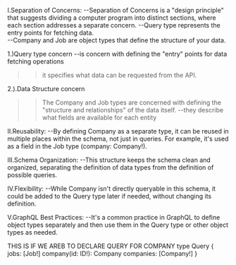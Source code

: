 I.Separation of Concerns:
  --Separation of Concerns is a "design principle" that suggests dividing a computer program into distinct sections, where each section addresses a separate concern.
  --Query type represents the entry points for fetching data.    
  --Company and Job are object types that define the structure of your data.

1.)Query type concern
--is concern with defining the "entry" points for data fetching operations
>>it specifies what data can be requested from the API. 
  
2.).Data Structure concern
>>The Company and Job types are concerned with defining the "structure and relationships" of the data itself. 
--they describe what fields are available for each entity


II.Reusability:
   --By defining Company as a separate type, it can be reused in multiple places within the schema, not just in queries.
        For example, 
        it's used as a field in the Job type (company: Company!).


III.Schema Organization:
    --This structure keeps the schema clean and organized, separating the definition of data types 
      from the definition of possible queries.

IV.Flexibility:
  --While Company isn't directly queryable in this schema, it could be added to the Query type later if needed, 
    without changing its definition.

V.GraphQL Best Practices:
  --It's a common practice in GraphQL to define object types separately and then use them in the Query type or other object types as needed.
 
 THIS IS IF WE AREB TO DECLARE QUERY FOR COMPANY
 type Query {
  jobs: [Job!]
  company(id: ID!): Company
  companies: [Company!]
}